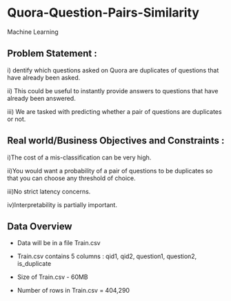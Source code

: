 # Quora-Question-Pairs-Similarity
Machine Learning 

## Problem Statement :

i) dentify which questions asked on Quora are duplicates of questions that have already been asked.

ii) This could be useful to instantly provide answers to questions that have already been answered.

iii) We are tasked with predicting whether a pair of questions are duplicates or not.

## Real world/Business Objectives and Constraints : 

i)The cost of a mis-classification can be very high.

ii)You would want a probability of a pair of questions to be duplicates so that you can choose any threshold of choice.

iii)No strict latency concerns.

iv)Interpretability is partially important.

## Data Overview 
- Data will be in a file Train.csv

- Train.csv contains 5 columns : qid1, qid2, question1, question2, is_duplicate

- Size of Train.csv - 60MB

- Number of rows in Train.csv = 404,290

